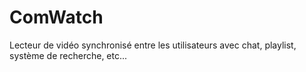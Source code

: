 # ComWatch
Lecteur de vidéo synchronisé entre les utilisateurs avec chat, playlist, système de recherche, etc...
